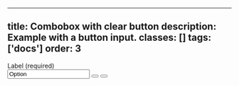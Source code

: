 <!--
 *              Copyright (c) 2025 Visa, Inc.
 *
 * Licensed under the Apache License, Version 2.0 (the "License");
 * you may not use this file except in compliance with the License.
 * You may obtain a copy of the License at
 *
 *         http://www.apache.org/licenses/LICENSE-2.0
 *
 * Unless required by applicable law or agreed to in writing, software
 * distributed under the License is distributed on an "AS IS" BASIS,
 * WITHOUT WARRANTIES OR CONDITIONS OF ANY KIND, either express or implied.
 * See the License for the specific language governing permissions and
 * limitations under the License.
 *
 -->
---
title: Combobox with clear button
description: Example with a button input.
classes: []
tags: ['docs']
order: 3
---

<div class="v-combobox">
  <div class="v-dropdown v-flex v-flex-col v-gap-4">
    <label class="v-label" for="combobox-clear">
      Label (required)
    </label>
    <div class="v-input-container v-surface v-flex-row">
      <input aria-autocomplete="list" aria-expanded="false" aria-haspopup="listbox" aria-owns="" autocomplete="off" class="v-input" id="combobox-clear" name="combobox-clear" role="combobox" type="text" value="Option"/>
      <button aria-label="clear" class="v-button v-button-icon v-button-tertiary v-button-small v-button-subtle" type="button">
        <svg aria-hidden="true" class="v-icon v-icon-visa v-icon-tiny" focusable="false" viewbox="0 0 16 16">
          <use href="#visa-clear-alt-tiny">
          </use>
        </svg>
      </button>
      <button aria-label="toggle" class="v-button v-button-icon v-button-tertiary v-button-small" tabindex="-1" type="button">
        <svg aria-hidden="true" class="v-icon v-icon-visa v-icon-tiny" focusable="false" viewbox="0 0 16 16">
          <use href="#visa-chevron-down-tiny">
          </use>
        </svg>
      </button>
    </div>
  </div>
</div>

